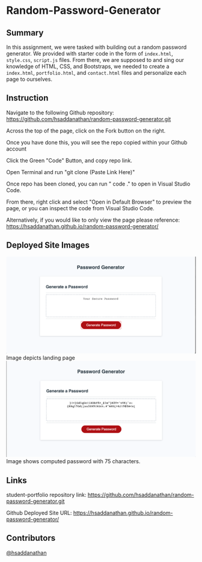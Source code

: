 # Random-Password-Generator

## Summary

In this assignment, we were tasked with building out a random password generator. We provided with starter code in the form of `index.html`, `style.css`, `script.js` files. From there, we are supposed to  and sing our knowledge of HTML, CSS, and Bootstraps, we needed to create a `index.html`, `portfolio.html`, and `contact.html` files and personalize each page to ourselves. 

## Instruction

Navigate to the following Github repository:
    https://github.com/hsaddanathan/random-password-generator.git

Across the top of the page, click on the Fork button on the right.

Once you have done this, you will see the repo copied within your Github account

Click the Green "Code" Button, and copy repo link. 

Open Terminal and run "git clone (Paste Link Here)"

Once repo has been cloned, you can run " code ." to open in Visual Studio Code. 

From there, right click and select "Open in Default Browser" to preview the page, or you can inspect the code from Visual Studio Code.

Alternatively, if you would like to only view the page please reference:
    https://hsaddanathan.github.io/random-password-generator/

## Deployed Site Images
![Landing Page](assets/landing-page.png)
Image depicts landing page
![Password Generated](assets/generated-password.png)
Image shows computed password with 75 characters.

## Links

student-portfolio repository link:
    https://github.com/hsaddanathan/random-password-generator.git

Github Deployed Site URL:
    https://hsaddanathan.github.io/random-password-generator/

## Contributors 
[@hsaddanathan](https://github.com/hsaddanathan)

